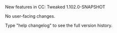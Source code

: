 New features in CC: Tweaked 1.102.0-SNAPSHOT

No user-facing changes.

Type "help changelog" to see the full version history.
